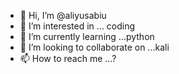 - 👋 Hi, I’m @aliyusabiu
- 👀 I’m interested in ... coding
- 🌱 I’m currently learning ...python
- 💞️ I’m looking to collaborate on ...kali
- 📫 How to reach me ...?

<!---
aliyusabiu/aliyusabiu is a ✨ special ✨ repository because its `README.md` (this file) appears on your GitHub profile.
You can click the Preview link to take a look at your changes.
--->
